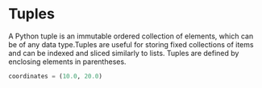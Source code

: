 # Tuples

A Python tuple is an immutable ordered collection of elements, which can be of any data type.Tuples are useful for storing fixed collections of items and can be indexed and sliced similarly to lists. Tuples are defined by enclosing elements in parentheses.

```python
coordinates = (10.0, 20.0)
```